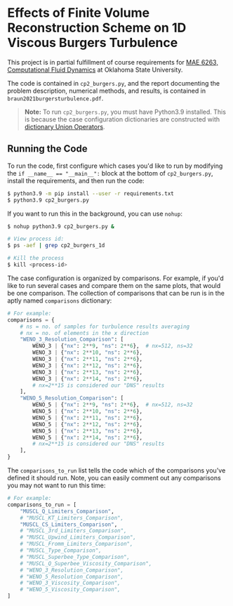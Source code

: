 # Effects of Finite Volume Reconstruction Scheme on 1D Viscous Burgers Turbulence

This project is in partial fulfillment of course requirements for [MAE 6263, Computational Fluid Dynamics](http://catalog.okstate.edu/courses/mae/)
at Oklahoma State University.

The code is contained in `cp2_burgers.py`, and the report documenting the problem description, numerical methods, and results, is contained in `braun2021burgersturbulence.pdf`.

> **Note:** To run `cp2_burgers.py`, you must have Python3.9 installed. This is because the case configuration dictionaries are constructed with [dictionary Union Operators](https://www.python.org/dev/peps/pep-0584/).

## Running the Code

To run the code, first configure which cases you'd like to run by modifying the `if __name__ == "__main__":` block at the bottom of `cp2_burgers.py`, install the requirements, and then run the code:

```bash
$ python3.9 -m pip install --user -r requirements.txt
$ python3.9 cp2_burgers.py
```

If you want to run this in the background, you can use `nohup`:

```bash
$ nohup python3.9 cp2_burgers.py &

# View process id:
$ ps -aef | grep cp2_burgers_1d

# Kill the process
$ kill <process-id>
```

The case configuration is organized by comparisons. For example, if you'd like to run several cases and compare them on the same plots, that would be one comparison. The collection of comparisons that can be run is in the aptly named `comparisons` dictionary:

```python
# For example:
comparisons = {
    # ns = no. of samples for turbulence results averaging
    # nx = no. of elements in the x direction
    "WENO_3_Resolution_Comparison": [
        WENO_3 | {"nx": 2**9, "ns": 2**6},  # nx=512, ns=32
        WENO_3 | {"nx": 2**10, "ns": 2**6},
        WENO_3 | {"nx": 2**11, "ns": 2**6},
        WENO_3 | {"nx": 2**12, "ns": 2**6},
        WENO_3 | {"nx": 2**13, "ns": 2**6},
        WENO_3 | {"nx": 2**14, "ns": 2**6},
        # nx=2**15 is considered our "DNS" results
    ],
    "WENO_5_Resolution_Comparison": [
        WENO_5 | {"nx": 2**9, "ns": 2**6},  # nx=512, ns=32
        WENO_5 | {"nx": 2**10, "ns": 2**6},
        WENO_5 | {"nx": 2**11, "ns": 2**6},
        WENO_5 | {"nx": 2**12, "ns": 2**6},
        WENO_5 | {"nx": 2**13, "ns": 2**6},
        WENO_5 | {"nx": 2**14, "ns": 2**6},
        # nx=2**15 is considered our "DNS" results
    ],
}
```

The `comparisons_to_run` list tells the code which of the comparisons you've defined it should run. Note, you can easily comment out any comparisons you may not want to run this time:

```python
# For example:
comparisons_to_run = [
    "MUSCL_Q_Limiters_Comparison",
    # "MUSCL_KT_Limiters_Comparison",
    "MUSCL_CS_Limiters_Comparison",
    # "MUSCL_3rd_Limiters_Comparison",
    # "MUSCL_Upwind_Limiters_Comparison",
    # "MUSCL_Fromm_Limiters_Comparison",
    # "MUSCL_Type_Comparison",
    # "MUSCL_Superbee_Type_Comparison",
    # "MUSCL_Q_Superbee_Viscosity_Comparison",
    # "WENO_3_Resolution_Comparison",
    # "WENO_5_Resolution_Comparison",
    # "WENO_3_Viscosity_Comparison",
    # "WENO_5_Viscosity_Comparison",
]
```
